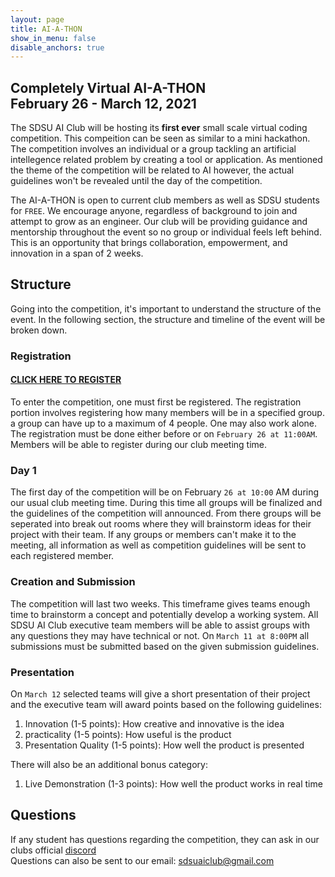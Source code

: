 ```yaml
---
layout: page
title: AI-A-THON
show_in_menu: false
disable_anchors: true
---
```

## Completely Virtual AI-A-THON <br> February 26 - March 12, 2021

The SDSU AI Club will be hosting its **first ever** small scale virtual coding competition. This compeition can be seen as similar to a mini hackathon. The competition involves an individual or a group tackling an artificial intellegence related problem by creating a tool or application. As mentioned the theme of the competition will be related to AI however, the actual guidelines won't be revealed until the day of the competition.

The AI-A-THON is open to current club members as well as SDSU students for ```FREE```. We encourage anyone, regardless of background to join and attempt to grow as an engineer. Our club will be providing guidance and mentorship throughout the event so no group or individual feels left behind. This is an opportunity that brings collaboration, empowerment, and innovation in a span of 2 weeks.

## Structure
Going into the competition, it's important to understand the structure of the event. In the following section, the structure and timeline of the event will be broken down.

### Registration
#### [CLICK HERE TO REGISTER](https://forms.gle/sXFUFn6uqy5R9d6M8)
To enter the competition, one must first be registered. The registration portion involves registering how many members will be in a specified group. a group can have up to a maximum of 4 people. One may also work alone. The registration must be done either before or on ```February 26 at 11:00AM```. Members will be able to register during our club meeting time.

### Day 1
The first day of the competition will be on February ```26 at 10:00``` AM during our usual club meeting time. During this time all groups will be finalized and the guidelines of the competition will announced. From there groups will be seperated into break out rooms where they will brainstorm ideas for their project with their team. If any groups or members can't make it to the meeting, all information as well as competition guidelines will be sent to each registered member.

### Creation and Submission
The competition will last two weeks. This timeframe gives teams enough time to brainstorm a concept and potentially develop a working system. All SDSU AI Club executive team members will be able to assist groups with any questions they may have technical or not. On ```March 11 at 8:00PM``` all submissions must be submitted based on the given submission guidelines. 

### Presentation
On ```March 12``` selected teams will give a short presentation of their project and the executive team will award points based on the following guidelines:
1. Innovation (1-5 points): How creative and innovative is the idea
2. practicality (1-5 points): How useful is the product
3. Presentation Quality (1-5 points): How well the product is presented

There will also be an additional bonus category:
1. Live Demonstration (1-3 points): How well the product works in real time

## Questions
If any student has questions regarding the competition, they can ask in our clubs official [discord](https://discord.gg/4MsFArS7JH)<br>
Questions can also be sent to our email: <sdsuaiclub@gmail.com>


